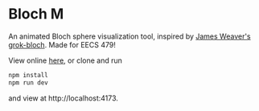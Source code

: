 # Bloch M

An animated Bloch sphere visualization tool, inspired by [James Weaver's grok-bloch](https://github.com/JavaFXpert/grok-bloch/). Made for EECS 479!

View online [here](https://ecpii.github.io/bloch-m/), or clone and run

```sh
npm install
npm run dev
```

and view at http://localhost:4173.
